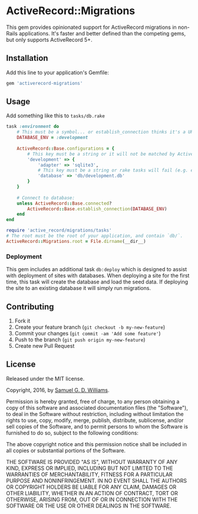 # ActiveRecord::Migrations

This gem provides opinionated support for ActiveRecord migrations in non-Rails applications. It's faster and better defined than the competing gems, but only supports ActiveRecord 5+.

## Installation

Add this line to your application's Gemfile:

```ruby
gem 'activerecord-migrations'
```

## Usage

Add something like this to `tasks/db.rake`

```ruby
task :environment do
	# This must be a symbol... or establish_connection thinks it's a URL.
	DATABASE_ENV = :development
	
	ActiveRecord::Base.configurations = {
		# This key must be a string or it will not be matched by ActiveRecord:
		'development' => {
			'adapter' => 'sqlite3',
			# This key must be a string or rake tasks will fail (e.g. each_current_configuration fails):
			'database' => 'db/development.db'
		}
	}
	
	# Connect to database:
	unless ActiveRecord::Base.connected?
		ActiveRecord::Base.establish_connection(DATABASE_ENV)
	end
end

require 'active_record/migrations/tasks'
# The root must be the root of your application, and contain `db/`.
ActiveRecord::Migrations.root = File.dirname(__dir__)
```

### Deployment

This gem includes an additional task `db:deploy` which is designed to assist with deployment of sites with databases. When deploying a site for the first time, this task will create the database and load the seed data. If deploying the site to an existing database it will simply run migrations.

## Contributing

1. Fork it
2. Create your feature branch (`git checkout -b my-new-feature`)
3. Commit your changes (`git commit -am 'Add some feature'`)
4. Push to the branch (`git push origin my-new-feature`)
5. Create new Pull Request

## License

Released under the MIT license.

Copyright, 2016, by [Samuel G. D. Williams](http://www.codeotaku.com/samuel-williams).

Permission is hereby granted, free of charge, to any person obtaining a copy
of this software and associated documentation files (the "Software"), to deal
in the Software without restriction, including without limitation the rights
to use, copy, modify, merge, publish, distribute, sublicense, and/or sell
copies of the Software, and to permit persons to whom the Software is
furnished to do so, subject to the following conditions:

The above copyright notice and this permission notice shall be included in
all copies or substantial portions of the Software.

THE SOFTWARE IS PROVIDED "AS IS", WITHOUT WARRANTY OF ANY KIND, EXPRESS OR
IMPLIED, INCLUDING BUT NOT LIMITED TO THE WARRANTIES OF MERCHANTABILITY,
FITNESS FOR A PARTICULAR PURPOSE AND NONINFRINGEMENT. IN NO EVENT SHALL THE
AUTHORS OR COPYRIGHT HOLDERS BE LIABLE FOR ANY CLAIM, DAMAGES OR OTHER
LIABILITY, WHETHER IN AN ACTION OF CONTRACT, TORT OR OTHERWISE, ARISING FROM,
OUT OF OR IN CONNECTION WITH THE SOFTWARE OR THE USE OR OTHER DEALINGS IN
THE SOFTWARE.

